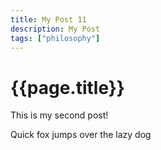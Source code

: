 ```yaml
---
title: My Post 11
description: My Post
tags: ["philosophy"]
---
```


# {{page.title}}

This is my second post!


Quick fox jumps over the lazy dog
